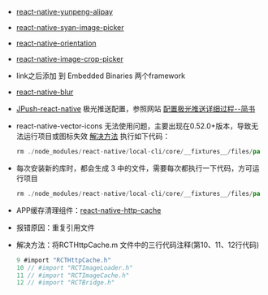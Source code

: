 - [react-native-yunpeng-alipay](https://github.com/deadivan/react-native-yunpeng-alipay)
- [react-native-syan-image-picker](https://github.com/syanbo/react-native-syan-image-picker)
- [react-native-orientation](https://github.com/yamill/react-native-orientation)
- [react-native-image-crop-picker](https://github.com/ivpusic/react-native-image-crop-picker)
- link之后添加 到 Embedded Binaries 两个framework

- [react-native-blur](https://github.com/react-native-community/react-native-blur)

- [JPush-react-native](https://github.com/jpush/jpush-react-native) 极光推送配置，参照网站
[配置极光推送详细过程--简书](https://www.jianshu.com/p/f1044830d022)

- react-native-vector-icons 无法使用问题，主要出现在0.52.0+版本，导致无法运行项目或图标失效
[解决方法](https://github.com/oblador/react-native-vector-icons/issues/626)
  执行如下代码：
  ```js
  rm ./node_modules/react-native/local-cli/core/__fixtures__/files/package.json
  ```
- 每次安装新的库时，都会生成 3 中的文件，需要每次都执行一下代码，方可运行项目
  ```js
  rm ./node_modules/react-native/local-cli/core/__fixtures__/files/package.json
  ```
- APP缓存清理组件：[react-native-http-cache](https://github.com/reactnativecn/react-native-http-cache)
- 报错原因：重复引用文件
- 解决方法：将RCTHttpCache.m 文件中的三行代码注释(第10、11、12行代码)
  ```Objective-C
  9 #import "RCTHttpCache.h"
  10 // #import "RCTImageLoader.h"
  11 // #import "RCTImageCache.h"
  12 // #import "RCTBridge.h"
  ```
